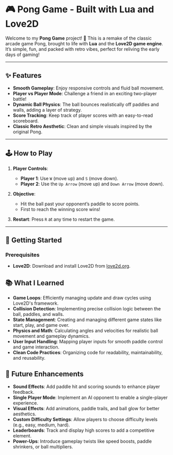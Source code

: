 # 🎮 Pong Game - Built with Lua and Love2D

Welcome to my **Pong Game** project! 🏓 This is a remake of the classic arcade game Pong, brought to life with **Lua** and the **Love2D game engine**. It’s simple, fun, and packed with retro vibes, perfect for reliving the early days of gaming!

---

## ✨ Features

- **Smooth Gameplay**: Enjoy responsive controls and fluid ball movement.
- **Player vs Player Mode**: Challenge a friend in an exciting two-player battle!
- **Dynamic Ball Physics**: The ball bounces realistically off paddles and walls, adding a layer of strategy.
- **Score Tracking**: Keep track of player scores with an easy-to-read scoreboard.
- **Classic Retro Aesthetic**: Clean and simple visuals inspired by the original Pong.

---

## 🕹️ How to Play

1. **Player Controls**:
   - **Player 1**: Use `W` (move up) and `S` (move down).
   - **Player 2**: Use the `Up Arrow` (move up) and `Down Arrow` (move down).

2. **Objective**:
   - Hit the ball past your opponent’s paddle to score points.
   - First to reach the winning score wins!

3. **Restart**: Press `R` at any time to restart the game.

---

## 🚀 Getting Started

### Prerequisites
- **Love2D**: Download and install Love2D from [love2d.org](https://love2d.org/).

## 📚 What I Learned

- **Game Loops**: Efficiently managing update and draw cycles using Love2D's framework.
- **Collision Detection**: Implementing precise collision logic between the ball, paddles, and walls.
- **State Management**: Creating and managing different game states like start, play, and game over.
- **Physics and Math**: Calculating angles and velocities for realistic ball movement and gameplay dynamics.
- **User Input Handling**: Mapping player inputs for smooth paddle control and game interaction.
- **Clean Code Practices**: Organizing code for readability, maintainability, and reusability.

## 🎯 Future Enhancements

- **Sound Effects**: Add paddle hit and scoring sounds to enhance player feedback.
- **Single Player Mode**: Implement an AI opponent to enable a single-player experience.
- **Visual Effects**: Add animations, paddle trails, and ball glow for better aesthetics.
- **Custom Difficulty Settings**: Allow players to choose difficulty levels (e.g., easy, medium, hard).
- **Leaderboards**: Track and display high scores to add a competitive element.
- **Power-Ups**: Introduce gameplay twists like speed boosts, paddle shrinkers, or ball multipliers.

